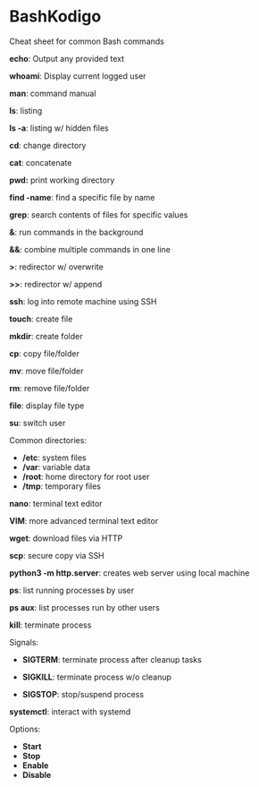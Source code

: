 # BashKodigo
Cheat sheet for common Bash commands 

**echo**: Output any provided text

**whoami**: Display current logged user

**man**: command manual

**ls**: listing

**ls -a**: listing w/ hidden files

**cd**: change directory

**cat**: concatenate

**pwd:** print working directory 

**find -name**: find a specific file by name

**grep**: search contents of files for specific values 

**&**: run commands in the background

**&&**: combine multiple commands in one line

**\>**: redirector w/ overwrite

**\>\>**: redirector w/ append 

**ssh**: log into remote machine using SSH

**touch**: create file

**mkdir**: create folder

**cp**: copy file/folder

**mv**: move file/folder

**rm**: remove file/folder

**file**: display file type

**su**: switch user

Common directories:
+ **/etc**: system files
+ **/var**: variable data
+ **/root**: home directory for root user
+ **/tmp**: temporary files

**nano**: terminal text editor

**VIM**: more advanced terminal text editor

**wget**: download files via HTTP

**scp**: secure copy via SSH

**python3 -m http.server**: creates web server using local machine

**ps**: list running processes by user

**ps aux**: list processes run by other users

**kill**: terminate process

Signals:

+ **SIGTERM**: terminate process after cleanup tasks

+ **SIGKILL**: terminate process w/o cleanup

+ **SIGSTOP**: stop/suspend process

**systemctl**: interact with systemd

Options:
+ **Start**
+ **Stop**
+ **Enable**
+ **Disable**

